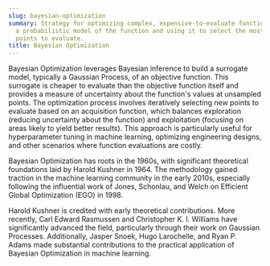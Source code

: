 ```yaml
---
slug: bayesian-optimization
summary: Strategy for optimizing complex, expensive-to-evaluate functions by building
  a probabilistic model of the function and using it to select the most promising
  points to evaluate.
title: Bayesian Optimization
---
```


Bayesian Optimization leverages Bayesian inference to build a surrogate model, typically a Gaussian Process, of an objective function. This surrogate is cheaper to evaluate than the objective function itself and provides a measure of uncertainty about the function's values at unsampled points. The optimization process involves iteratively selecting new points to evaluate based on an acquisition function, which balances exploration (reducing uncertainty about the function) and exploitation (focusing on areas likely to yield better results). This approach is particularly useful for hyperparameter tuning in machine learning, optimizing engineering designs, and other scenarios where function evaluations are costly.

Bayesian Optimization has roots in the 1960s, with significant theoretical foundations laid by Harold Kushner in 1964. The methodology gained traction in the machine learning community in the early 2010s, especially following the influential work of Jones, Schonlau, and Welch on Efficient Global Optimization (EGO) in 1998.

Harold Kushner is credited with early theoretical contributions. More recently, Carl Edward Rasmussen and Christopher K. I. Williams have significantly advanced the field, particularly through their work on Gaussian Processes. Additionally, Jasper Snoek, Hugo Larochelle, and Ryan P. Adams made substantial contributions to the practical application of Bayesian Optimization in machine learning.